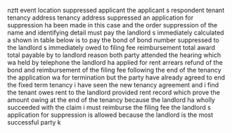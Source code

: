 nztt event location suppressed applicant the applicant s respondent tenant tenancy address tenancy address suppressed an application for suppression ha been made in this case and the order suppression of the name and identifying detail must pay the landlord s immediately calculated a shown in table below is to pay the bond of bond number suppressed to the landlord s immediately owed to filing fee reimbursement total award total payable by to landlord reason both party attended the hearing which wa held by telephone the landlord ha applied for rent arrears refund of the bond and reimbursement of the filing fee following the end of the tenancy the application wa for termination but the party have already agreed to end the fixed term tenancy i have seen the new tenancy agreement and i find the tenant owes rent to the landlord provided rent record which prove the amount owing at the end of the tenancy because the landlord ha wholly succeeded with the claim i must reimburse the filing fee the landlord s application for suppression is allowed because the landlord is the most successful party k